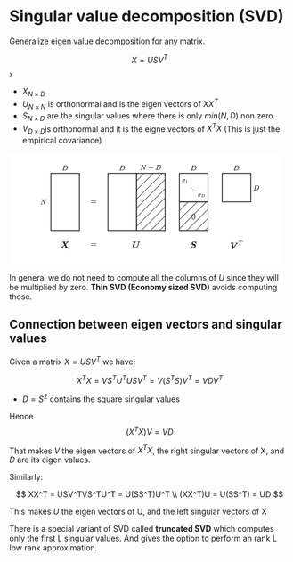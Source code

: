 # Singular value decomposition (SVD)

Generalize eigen value decomposition for any matrix. 

$$X = U S V^T$$
›
* $X_{N \times D}$
* $U_{N \times N}$ is orthonormal and is the eigen vectors of $XX^T$
* $S_{N \times D}$ are the singular values where there is only $min(N,D)$ non zero.
* $V_{D \times D}$is orthonormal and it is the eigne vectors of $X^TX$ (This is just the empirical covariance)

![](../.images/machine_learning/svd_matrix.png)

In general we do not need to compute all the columns of $U$ since they will be multiplied by zero. **Thin SVD (Economy sized SVD)** avoids computing those.

## Connection between eigen vectors and singular values

Given a matrix $X = USV^T$ we have:

$$
X^TX = VS^TU^TUSV^T = V(S^TS)V^T = VDV^T 
$$
* $D = S^2$ contains the square singular values

Hence
$$
(X^TX) V = VD
$$

That makes $V$ the eigen vectors of $X^TX$, the right singular vectors of X, and $D$ are its eigen values.

Similarly:

$$
XX^T = USV^TVS^TU^T = U(SS^T)U^T \\
(XX^T)U = U(SS^T) = UD
$$

This makes $U$ the eigen vectors of U, and the left singular vectors of X

There is a special variant of SVD called **truncated SVD** which computes only the first L singular values. And gives the option to perform an rank L low rank approximation. 

